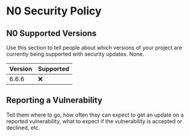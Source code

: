 # N0 Security Policy

## N0 Supported Versions

Use this section to tell people about which versions of your project are currently being supported with security updates.
None.

| Version | Supported          |
| ------- | ------------------ |
| 6.6.6   | :x:                |

## Reporting a Vulnerability

Tell them where to go, how often they can expect to get an update on a reported vulnerability, what to expect if the vulnerability is accepted or declined, etc.
